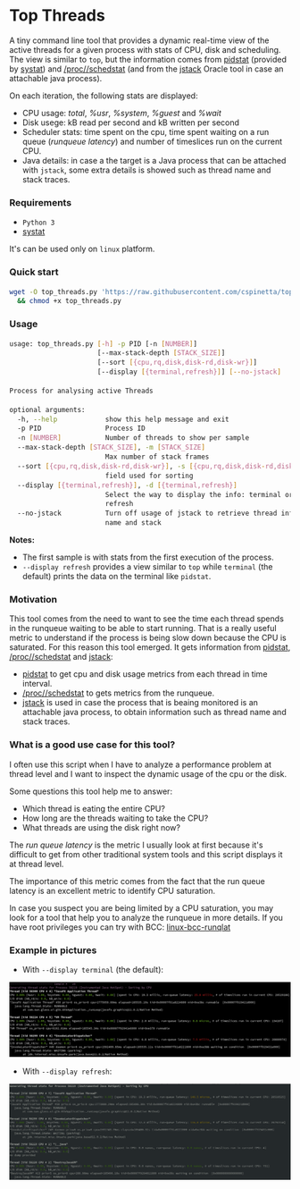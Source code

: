 # Top Threads

A tiny command line tool that provides a dynamic real-time view of the active threads for a given process with stats of CPU, disk and scheduling.
The view is similar to `top`, but the information comes from [pidstat] (provided by [systat]) and [/proc/<pid>/schedstat] (and from the [jstack] Oracle tool in case an attachable java process).

On each iteration, the following stats are displayed:

* CPU usage: _total_, _%usr_, _%system_, _%guest_ and _%wait_
* Disk usege: kB read per second and kB written per second
* Scheduler stats: time spent on the cpu, time spent waiting on a run queue (_runqueue latency_) and number of timeslices run on the current CPU.
* Java details: in case a the target is a Java process that can be attached with `jstack`, some extra details is showed such as thread name and stack traces.

### Requirements

* `Python 3`
* [systat]

It's can be used only on `linux` platform.

### Quick start

```bash
wget -O top_threads.py 'https://raw.githubusercontent.com/cspinetta/top-threads/master/top_threads.py' \
  && chmod +x top_threads.py
```

### Usage

```bash
usage: top_threads.py [-h] -p PID [-n [NUMBER]]
                      [--max-stack-depth [STACK_SIZE]]
                      [--sort [{cpu,rq,disk,disk-rd,disk-wr}]]
                      [--display [{terminal,refresh}]] [--no-jstack]

Process for analysing active Threads

optional arguments:
  -h, --help            show this help message and exit
  -p PID                Process ID
  -n [NUMBER]           Number of threads to show per sample
  --max-stack-depth [STACK_SIZE], -m [STACK_SIZE]
                        Max number of stack frames
  --sort [{cpu,rq,disk,disk-rd,disk-wr}], -s [{cpu,rq,disk,disk-rd,disk-wr}]
                        field used for sorting
  --display [{terminal,refresh}], -d [{terminal,refresh}]
                        Select the way to display the info: terminal or
                        refresh
  --no-jstack           Turn off usage of jstack to retrieve thread info like
                        name and stack

```

**Notes:**
* The first sample is with stats from the first execution of the process.
* `--display refresh` provides a view similar to `top` while `terminal` (the default) prints the data on the terminal like `pidstat`.

### Motivation

This tool comes from the need to want to see the time each thread spends in the runqueue waiting to be able to start running.
That is a really useful metric to understand if the process is being slow down because the CPU is saturated.
For this reason this tool emerged. It gets information from [pidstat], [/proc/<pid>/schedstat] and [jstack]:

* [pidstat] to get cpu and disk usage metrics from each thread in time interval.
* [/proc/<pid>/schedstat] to gets metrics from the runqueue. 
* [jstack] is used in case the process that is beaing monitored is an attachable java process, to obtain information such as thread name and stack traces.

### What is a good use case for this tool?

I often use this script when I have to analyze a performance problem at thread level and I want to inspect the dynamic usage of the cpu or the disk.

Some questions this tool help me to answer:

* Which thread is eating the entire CPU?
* How long are the threads waiting to take the CPU?
* What threads are using the disk right now?

The *run queue latency* is the metric I usually look at first because it's difficult to get from other traditional system tools and this script displays it at thread level.

The importance of this metric comes from the fact that the run queue latency is an excellent metric to identify CPU saturation.

In case you suspect you are being limited by a CPU saturation, you may look for a tool that help you to analyze the runqueue in more details. If you have root privileges you can try with BCC: [linux-bcc-runqlat](http://www.brendangregg.com/blog/2016-10-08/linux-bcc-runqlat.html)

### Example in pictures

* With `--display terminal` (the default):

![Top Java Threads in Terminal](docs/top_java_threads_terminal.png)

* With `--display refresh`:

![Top Java Threads Refresh](docs/top_java_threads_refresh.png)

[/proc/<pid>/schedstat]: https://www.kernel.org/doc/html/latest/scheduler/sched-stats.html#proc-pid-schedstat
[systat]: https://github.com/sysstat/sysstat
[pidstat]: https://linux.die.net/man/1/pidstat
[jstack]: https://docs.oracle.com/javase/9/tools/jstack.htm#JSWOR748
